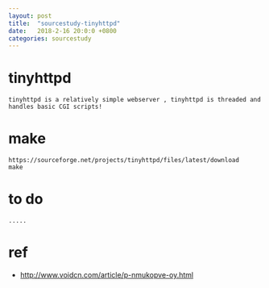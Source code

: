 ```yaml
---
layout: post
title:  "sourcestudy-tinyhttpd"
date:   2018-2-16 20:0:0 +0800
categories: sourcestudy
---
```


# tinyhttpd

    tinyhttpd is a relatively simple webserver , tinyhttpd is threaded and 
    handles basic CGI scripts! 

# make
    https://sourceforge.net/projects/tinyhttpd/files/latest/download
    make 
    
# to do 
    .....
    
# ref
* http://www.voidcn.com/article/p-nmukopve-oy.html


